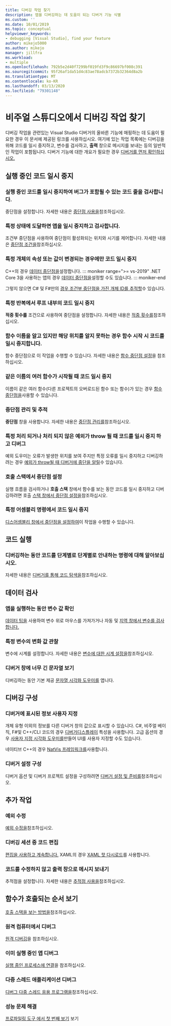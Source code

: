 ```yaml
---
title: 디버깅 작업 찾기
description: 앱을 디버깅하는 데 도움이 되는 디버거 기능 식별
ms.custom: ''
ms.date: 10/01/2019
ms.topic: conceptual
helpviewer_keywords:
- debugging [Visual Studio], find your feature
author: mikejo5000
ms.author: mikejo
manager: jillfra
ms.workload:
- multiple
ms.openlocfilehash: 792b5e2d40f7299bf019fd3f9c86697bf008c391
ms.sourcegitcommit: 95f26af1da51d4c83ae78adcb7372b32364d8a2b
ms.translationtype: MT
ms.contentlocale: ko-KR
ms.lasthandoff: 03/13/2020
ms.locfileid: "79301148"
---
```

# <a name="find-your-debugging-task-in-visual-studio"></a>비주얼 스튜디오에서 디버깅 작업 찾기

디버깅 작업을 관련있는 Visual Studio 디버거의 올바른 기능에 매핑하는 데 도움이 필요한 경우 이 문서에 제공된 링크를 사용하십시오. 여기에 있는 작업 목록에는 디버깅을 위해 코드를 일시 중지하고, 변수를 검사하고, **출력** 창으로 메시지를 보내는 등의 일반적인 작업이 포함됩니다. 디버거 기능에 대한 개요가 필요한 경우 [디버거를 먼저 확인하십시오.](debugger-feature-tour.md)

## <a name="pause-running-code"></a>실행 중인 코드 일시 중지

### <a name="pause-running-code-to-inspect-a-line-of-code-that-may-contain-a-bug"></a>실행 중인 코드를 일시 중지하여 버그가 포함될 수 있는 코드 줄을 검사합니다.

중단점을 설정합니다. 자세한 내용은 [중단점 사용을](using-breakpoints.md)참조하십시오.

### <a name="pause-and-inspect-your-app-when-it-reaches-a-specific-state"></a>특정 상태에 도달하면 앱을 일시 중지하고 검사합니다.

조건부 중단점을 사용하여 중단점이 활성화되는 위치와 시기를 제어합니다. 자세한 내용은 [중단점 조건을](using-breakpoints.md#breakpoint-conditions)참조하십시오.

### <a name="pause-code-only-when-a-specific-objects-property-or-value-changes"></a>특정 개체의 속성 또는 값이 변경되는 경우에만 코드 일시 중지

C++의 경우 [데이터 중단점을](using-breakpoints.md#BKMK_set_a_data_breakpoint_native_cplusplus)설정합니다. 
::: moniker range=">= vs-2019"
.NET Core 3을 사용하는 앱의 경우 [데이터 중단점을](using-breakpoints.md#BKMK_set_a_data_breakpoint_managed)설정할 수도 있습니다.
::: moniker-end

그렇지 않으면 C# 및 F#만의 [경우 조건부 중단점을 가진 개체 ID를 추적할](using-breakpoints.md#using-object-ids-in-breakpoint-conditions-c-and-f)수 있습니다.

### <a name="pause-code-inside-a-loop-at-a-certain-iteration"></a>특정 반복에서 루프 내부의 코드 일시 중지

**적중 횟수를** 조건으로 사용하여 중단점을 설정합니다. 자세한 내용은 [적중 횟수를](using-breakpoints.md#set-a-hit-count-condition)참조하십시오.

### <a name="pause-code-at-the-start-of-a-function-when-you-know-the-function-name-but-not-its-location"></a>함수 이름을 알고 있지만 해당 위치를 알지 못하는 경우 함수 시작 시 코드를 일시 중지합니다.

함수 중단점으로 이 작업을 수행할 수 있습니다. 자세한 내용은 [함수 중단점 설정](using-breakpoints.md#BKMK_Set_a_breakpoint_in_a_source_file)을 참조하십시오.

### <a name="pause-code-at-the-start-of-multiple-functions-with-the-same-name"></a>같은 이름의 여러 함수가 시작될 때 코드 일시 중지

이름이 같은 여러 함수(다른 프로젝트의 오버로드된 함수 또는 함수)가 있는 경우 [함수 중단점을](using-breakpoints.md#BKMK_Set_a_breakpoint_in_a_source_file)사용할 수 있습니다.

### <a name="manage-and-keep-track-of-your-breakpoints"></a>중단점 관리 및 추적

**중단점** 창을 사용합니다. 자세한 내용은 [중단점 관리를](using-breakpoints.md#BKMK_Specify_advanced_properties_of_a_breakpoint_)참조하십시오.

### <a name="pause-code-and-debug-when-a-specific-handled-or-unhandled-exception-is-thrown"></a>특정 처리 되거나 처리 되지 않은 예외가 throw 될 때 코드를 일시 중지 하 고 디버그

예외 도우미는 오류가 발생한 위치를 보여 주지만 특정 오류를 일시 중지하고 디버깅하려는 경우 [예외가 throw될 때 디버거에 중단을 알릴](managing-exceptions-with-the-debugger.md#tell-the-debugger-to-break-when-an-exception-is-thrown)수 있습니다.

### <a name="set-a-breakpoint-from-the-call-stack"></a>호출 스택에서 중단점 설정

실행 흐름을 검사하거나 **호출 스택** 창에서 함수를 보는 동안 코드를 일시 중지하고 디버깅하려면 호출 [스택 창에서 중단점 설정을](using-breakpoints.md#BKMK_Set_a_breakpoint_from_debugger_windows)참조하십시오.

### <a name="pause-code-at-a-specific-assembly-instruction"></a>특정 어셈블리 명령에서 코드 일시 중지

[디스어셈블리 창에서 중단점을 설정하여](using-breakpoints.md#BKMK_Set_a_breakpoint_from_debugger_windows)이 작업을 수행할 수 있습니다.

## <a name="execute-code"></a>코드 실행

### <a name="learn-the-commands-to-step-through-your-code-while-debugging"></a>디버깅하는 동안 코드를 단계별로 단계별로 안내하는 명령에 대해 알아보십시오.

자세한 내용은 [디버거를 통해 코드 탐색을](navigating-through-code-with-the-debugger.md)참조하십시오.

## <a name="inspect-data"></a>데이터 검사

### <a name="check-the-value-of-variables-while-running-your-app"></a>앱을 실행하는 동안 변수 값 확인

[데이터 팁을](view-data-values-in-data-tips-in-the-code-editor.md) 사용하여 변수 위로 마우스를 가져가거나 자동 및 [지역 창에서 변수를 검사합니다.](autos-and-locals-windows.md)

### <a name="observe-the-changing-value-of-a-specific-variable"></a>특정 변수의 변화 값 관찰

변수에 시계를 설정합니다. 자세한 내용은 [변수에 대한 시계 설정을](watch-and-quickwatch-windows.md)참조하십시오.

### <a name="view-strings-that-are-too-long-for-the-debugger-window"></a>디버거 창에 너무 긴 문자열 보기

디버깅하는 동안 기본 제공 [문자열 시각화 도우미를](view-strings-visualizer.md) 엽니다.

## <a name="configure-debugging"></a>디버깅 구성

### <a name="customize-information-shown-in-the-debugger"></a>디버거에 표시된 정보 사용자 지정

개체 유형 이외의 정보를 다른 디버거 창의 값으로 표시할 수 있습니다. C#, 비주얼 베이직, F#및 C++/CLI 코드의 경우 [디버거디스플레이](using-the-debuggerdisplay-attribute.md) 특성을 사용합니다. 고급 옵션의 경우 [사용자 지정 시각화 도우미를](create-custom-visualizers-of-data.md)만들어 UI를 사용자 지정할 수도 있습니다.

네이티브 C++의 경우 [NatVis 프레임워크를](create-custom-views-of-native-objects.md)사용합니다.

### <a name="configure-debugger-settings"></a>디버거 설정 구성

디버거 옵션 및 디버거 프로젝트 설정을 구성하려면 [디버거 설정 및 준비를](debugger-settings-and-preparation.md)참조하십시오.

## <a name="additional-tasks"></a>추가 작업

### <a name="fix-an-exception"></a>예외 수정

[예외 수정을](write-better-code-with-visual-studio.md#fix-an-exception)참조하십시오.

### <a name="edit-code-during-a-debugging-session"></a>디버깅 세션 중 코드 편집

[편집을 사용하고 계속합니다.](edit-and-continue.md) XAML의 경우 [XAML 핫 다시로드](../xaml-tools/xaml-hot-reload.md)를 사용합니다.

### <a name="send-messages-to-the-output-window-without-modifying-code"></a>코드를 수정하지 않고 출력 창으로 메시지 보내기

추적점을 설정합니다. 자세한 내용은 [추적점 사용을](using-tracepoints.md)참조하십시오.

## <a name="view-the-order-in-which-functions-are-called"></a>함수가 호출되는 순서 보기

[호출 스택을 보는 방법을](how-to-use-the-call-stack-window.md)참조하십시오.

### <a name="debug-on-remote-machines"></a>원격 컴퓨터에서 디버그

[원격 디버깅](remote-debugging.md)을 참조하십시오.

### <a name="debug-an-app-that-is-already-running"></a>이미 실행 중인 앱 디버그

[실행 중인 프로세스에 연결](attach-to-running-processes-with-the-visual-studio-debugger.md)을 참조하십시오.

### <a name="debug-multithreaded-applications"></a>다중 스레드 애플리케이션 디버그

[디버그 다중 스레드 응용 프로그램을](debug-multithreaded-applications-in-visual-studio.md)참조하십시오.

### <a name="fix-performance-issues"></a>성능 문제 해결

[프로파일링 도구 에서 첫 번째 보기](../profiling/profiling-feature-tour.md) 보기